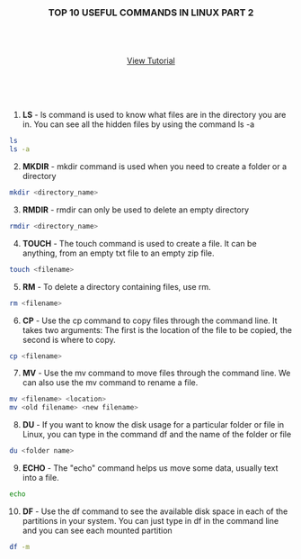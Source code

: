 <p align="center">
  <h3 align="center">TOP 10 USEFUL COMMANDS IN LINUX PART 2</h3>

  <p align="center">
    <br />
    <br />
    <br />
    <a href="">View Tutorial</a>
  </p>
</p>


<br />
<br />
<br />

1. **LS** - ls command is used to know what files are in the directory you are in. You can see all the hidden files by using the command ls -a
  ```sh
  ls
  ls -a
  ```
2. **MKDIR** - mkdir command is used when you need to create a folder or a directory
  ```sh
  mkdir <directory_name>
  ```
3. **RMDIR** -  rmdir can only be used to delete an empty directory
  ```sh
  rmdir <directory_name>
  ```
4. **TOUCH** - The touch command is used to create a file. It can be anything, from an empty txt file to an empty zip file.
  ```sh
  touch <filename>
  ```
5. **RM** - To delete a directory containing files, use rm.
  ```sh
  rm <filename> 
  ```
6. **CP** - Use the cp command to copy files through the command line. It takes two arguments: The first is the location of the file to be copied, the second is where to copy.
  ```sh
  cp <filename>
  ```
7. **MV** - Use the mv command to move files through the command line. We can also use the mv command to rename a file.
  ```sh
  mv <filename> <location>
  mv <old filename> <new filename>
  ```
8. **DU** - If you want to know the disk usage for a particular folder or file in Linux, you can type in the command df and the name of the folder or file
  ```sh
  du <folder name> 
  ```
9. **ECHO** - The "echo" command helps us move some data, usually text into a file.
  ```sh
  echo
  ```
10. **DF** - Use the df command to see the available disk space in each of the partitions in your system. You can just type in df in the command line and you can see each mounted partition 
  ```sh
  df -m
  ```

